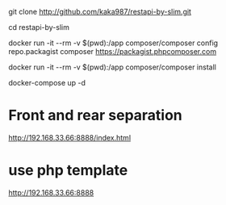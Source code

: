 git clone http://github.com/kaka987/restapi-by-slim.git

cd restapi-by-slim

docker run -it --rm -v $(pwd):/app composer/composer config repo.packagist composer https://packagist.phpcomposer.com

docker run -it --rm -v $(pwd):/app composer/composer install

docker-compose up -d


# Front and rear separation
http://192.168.33.66:8888/index.html


# use php template
http://192.168.33.66:8888
